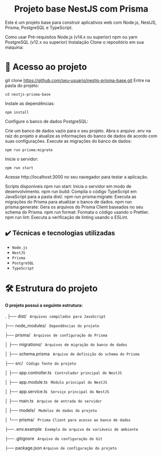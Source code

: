 <h1 align="center"> Projeto base NestJS com Prisma </h1>
Este é um projeto base para construir aplicativos web com Node.js, NestJS, Prisma, PostgreSQL e TypeScript.

Como usar
Pré-requisitos
Node.js (v14.x ou superior)
npm ou yarn
PostgreSQL (v12.x ou superior)
Instalação
Clone o repositório em sua máquina:

# 📁 Acesso ao projeto


git clone https://github.com/seu-usuario/nestjs-prisma-base.git
Entre na pasta do projeto:

``cd nestjs-prisma-base``

Instale as dependências:


``npm install``

Configure o banco de dados PostgreSQL:

Crie um banco de dados vazio para o seu projeto.
Abra o arquivo .env na raiz do projeto e atualize as informações do banco de dados de acordo com suas configurações.
Execute as migrações do banco de dados:


``npm run prisma:migrate``

Inicie o servidor:


``npm run start``

Acesse http://localhost:3000 no seu navegador para testar a aplicação.

Scripts disponíveis
npm run start: Inicia o servidor em modo de desenvolvimento.
npm run build: Compila o código TypeScript em JavaScript para a pasta dist/.
npm run prisma:migrate: Executa as migrações do Prisma para atualizar o banco de dados.
npm run prisma:generate: Gera os arquivos do Prisma Client baseados no seu schema do Prisma.
npm run format: Formata o código usando o Prettier.
npm run lint: Executa a verificação de linting usando o ESLint.
## ✔️ Técnicas e tecnologias utilizadas

- ``Node.js``
- ``NestJS``
- ``Prisma``
- ``PostgreSQL``
- ``TypeScript``





# 🛠️ Estrutura do projeto
<h4> O projeto possui a seguinte estrutura:</h4>


.
├── dist/                   `` Arquivos compilados para JavaScript``

├── node_modules/           `` Dependências do projeto``

├── prisma/                 `` Arquivos de configuração do Prisma``

│   ├── migrations/         `` Arquivos de migração do banco de dados``

│   ├── schema.prisma       `` Arquivo de definição do schema do Prisma``

├── src/                    `` Código fonte do projeto``

│   ├── app.controller.ts  `` Controlador principal do NestJS``

│   ├── app.module.ts      `` Módulo principal do NestJS``

│   ├── app.service.ts     `` Serviço principal do NestJS``

│   ├── main.ts            `` Arquivo de entrada do servidor``

│   ├── models/            `` Modelos de dados do projeto``

│   └── prisma/            `` Prisma Client para acesso ao banco de dados``

├── .env.example            `` Exemplo de arquivo de variáveis de ambiente``

├── .gitignore              `` Arquivo de configuração do Git``

├── package.json            `` Arquivo de configuração do projeto ``

